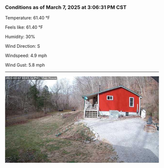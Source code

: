 ### Conditions as of March 7, 2025 at 3:06:31 PM CST 

Temperature: 61.40 &deg;F

Feels like: 61.40 &deg;F

Humidity: 30%

Wind Direction: S

Windspeed: 4.9 mph

Wind Gust: 5.8 mph

---

<img src="./images/latest.jpeg"/>

